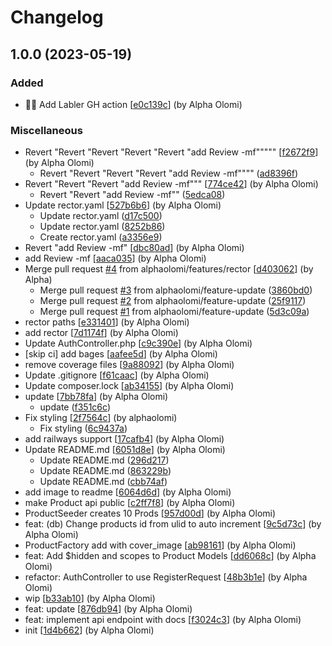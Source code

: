 # Changelog

<a name="1.0.0"></a>
## 1.0.0 (2023-05-19)

### Added

- 👷‍♂️ Add Labler GH action [[e0c139c](https://github.com/alphaolomi/laravel-api-docs/commit/e0c139cc7f6577a44195202bf990e8a3c9d144a8)] (by Alpha Olomi)

### Miscellaneous

-  Revert &quot;Revert &quot;Revert &quot;Revert &quot;Revert &quot;add Review -mf&quot;&quot;&quot;&quot;&quot; [[f2672f9](https://github.com/alphaolomi/laravel-api-docs/commit/f2672f92e3d6ac148346ba483158dbb60ae928ef)] (by Alpha Olomi)
    *  Revert &quot;Revert &quot;Revert &quot;Revert &quot;add Review -mf&quot;&quot;&quot;&quot; ([ad8396f](https://github.com/alphaolomi/laravel-api-docs/commit/ad8396fd597884018f96bf3b5f824d923730405c))
-  Revert &quot;Revert &quot;Revert &quot;add Review -mf&quot;&quot;&quot; [[774ce42](https://github.com/alphaolomi/laravel-api-docs/commit/774ce42ee6d3c3d217718504a37081c1b2b64a29)] (by Alpha Olomi)
    *  Revert &quot;Revert &quot;add Review -mf&quot;&quot; ([5edca08](https://github.com/alphaolomi/laravel-api-docs/commit/5edca0851e3a1110773a04abf6321015a797c210))
-  Update rector.yaml [[527b6b6](https://github.com/alphaolomi/laravel-api-docs/commit/527b6b6ed8ff9882ecfbcf6e92f6d514d4b244b7)] (by Alpha Olomi)
    *  Update rector.yaml ([d17c500](https://github.com/alphaolomi/laravel-api-docs/commit/d17c5007cfb7157a784c9721e8f54d6e54a5202c))
    *  Update rector.yaml ([8252b86](https://github.com/alphaolomi/laravel-api-docs/commit/8252b860cb0fbc8b2c097ad91a7db9b08de49f0b))
    *  Create rector.yaml ([a3356e9](https://github.com/alphaolomi/laravel-api-docs/commit/a3356e965fc9acbe0a122df95396daed3d519ec3))
-  Revert &quot;add Review -mf&quot; [[dbc80ad](https://github.com/alphaolomi/laravel-api-docs/commit/dbc80ad38a5814d95b88b0b370c05e5518c49d3e)] (by Alpha Olomi)
-  add Review -mf [[aaca035](https://github.com/alphaolomi/laravel-api-docs/commit/aaca0357ff127a7998a231d470625fda75ec8cf4)] (by Alpha Olomi)
-  Merge pull request [#4](https://github.com/alphaolomi/laravel-api-docs/issues/4) from alphaolomi/features/rector [[d403062](https://github.com/alphaolomi/laravel-api-docs/commit/d403062ba4fb0618375d034b2420f2fd0d8c63e6)] (by Alpha)
    *  Merge pull request [#3](https://github.com/alphaolomi/laravel-api-docs/issues/3) from alphaolomi/feature-update ([3860bd0](https://github.com/alphaolomi/laravel-api-docs/commit/3860bd077f51dbae83380e170247bddfa531fe99))
    *  Merge pull request [#2](https://github.com/alphaolomi/laravel-api-docs/issues/2) from alphaolomi/feature-update ([25f9117](https://github.com/alphaolomi/laravel-api-docs/commit/25f9117721fbd8518bbfe1c1d573c9424add6c00))
    *  Merge pull request [#1](https://github.com/alphaolomi/laravel-api-docs/issues/1) from alphaolomi/feature-update ([5d3c09a](https://github.com/alphaolomi/laravel-api-docs/commit/5d3c09afcaf510b82f6253428738a7a2e1a4a95f))
-  rector paths [[e331401](https://github.com/alphaolomi/laravel-api-docs/commit/e331401f4aca0b2b40561765fda23a52878b0b9f)] (by Alpha Olomi)
-  add rector [[7d1174f](https://github.com/alphaolomi/laravel-api-docs/commit/7d1174fd641ba374115f82712e8d57a0d86f78b0)] (by Alpha Olomi)
-  Update AuthController.php [[c9c390e](https://github.com/alphaolomi/laravel-api-docs/commit/c9c390e4ef1a4b23c0bc7f9ae3d678472d814a28)] (by Alpha Olomi)
-  [skip ci] add bages [[aafee5d](https://github.com/alphaolomi/laravel-api-docs/commit/aafee5d07f54d47221079c3d59aad13cbc70ba30)] (by Alpha Olomi)
-  remove coverage files [[9a88092](https://github.com/alphaolomi/laravel-api-docs/commit/9a88092d063db1dd8f0de03c9d6e6c5e5a8b6669)] (by Alpha Olomi)
-  Update .gitignore [[f61caac](https://github.com/alphaolomi/laravel-api-docs/commit/f61caac1a615b7e0a57baea5dc52342c50415e94)] (by Alpha Olomi)
-  Update composer.lock [[ab34155](https://github.com/alphaolomi/laravel-api-docs/commit/ab34155e4e0d5c8077bb5d25070c53ce616f4ba5)] (by Alpha Olomi)
-  update [[7bb78fa](https://github.com/alphaolomi/laravel-api-docs/commit/7bb78fa4dff12c600ba7e7c4d102e39148890d1d)] (by Alpha Olomi)
    *  update ([f351c6c](https://github.com/alphaolomi/laravel-api-docs/commit/f351c6cae4a4ff76d463633f723057988ba5cdf0))
-  Fix styling [[2f7564c](https://github.com/alphaolomi/laravel-api-docs/commit/2f7564c3e1b2b099859249ecc3c4b96aa393577a)] (by alphaolomi)
    *  Fix styling ([6c9437a](https://github.com/alphaolomi/laravel-api-docs/commit/6c9437a7a827302ce7e9d76b0df4bba798314a32))
-  add railways support [[17cafb4](https://github.com/alphaolomi/laravel-api-docs/commit/17cafb475fcce76fe5b8bd26ac3432c127123100)] (by Alpha Olomi)
-  Update README.md [[6051d8e](https://github.com/alphaolomi/laravel-api-docs/commit/6051d8e674b0a284fbeca960ce8a2286cce633a7)] (by Alpha Olomi)
    *  Update README.md ([296d217](https://github.com/alphaolomi/laravel-api-docs/commit/296d217398725b5258b4a0553b81776b249be4c0))
    *  Update README.md ([863229b](https://github.com/alphaolomi/laravel-api-docs/commit/863229b46a6e599c1291b5ab150a33702892a81f))
    *  Update README.md ([cbb74af](https://github.com/alphaolomi/laravel-api-docs/commit/cbb74afd53c6761b0b2bfa2a8b3df6bcb0a3312f))
-  add image to readme [[6064d6d](https://github.com/alphaolomi/laravel-api-docs/commit/6064d6d07a0839942735010bf1b6b0e973bded40)] (by Alpha Olomi)
-  make Product api public [[c2ff7f8](https://github.com/alphaolomi/laravel-api-docs/commit/c2ff7f8d4c4d672738c7989ec853173a017738f1)] (by Alpha Olomi)
-  ProductSeeder creates 10 Prods [[957d00d](https://github.com/alphaolomi/laravel-api-docs/commit/957d00d7a41e6dfe33a000cc3b0b6eb92e6e8420)] (by Alpha Olomi)
-  feat: (db) Change products id from ulid to auto increment [[9c5d73c](https://github.com/alphaolomi/laravel-api-docs/commit/9c5d73c93f5ab28b8dfbdcf6ed0f8c9761202e79)] (by Alpha Olomi)
-  ProductFactory add with cover_image [[ab98161](https://github.com/alphaolomi/laravel-api-docs/commit/ab9816105f5cab54595ef478711856f1100a622e)] (by Alpha Olomi)
-  feat: Add $hidden and scopes to Product Models [[dd6068c](https://github.com/alphaolomi/laravel-api-docs/commit/dd6068cd26f8fcd2335d682e08530f21af2ee6f6)] (by Alpha Olomi)
-  refactor: AuthController to use RegisterRequest [[48b3b1e](https://github.com/alphaolomi/laravel-api-docs/commit/48b3b1ef9227f6d23516487772e09f79becb5d79)] (by Alpha Olomi)
-  wip [[b33ab10](https://github.com/alphaolomi/laravel-api-docs/commit/b33ab10f201e9b5f50eda36295ec492c79e2551c)] (by Alpha Olomi)
-  feat: update [[876db94](https://github.com/alphaolomi/laravel-api-docs/commit/876db946409484fb1dfdd65fc9d2dbadd88bc245)] (by Alpha Olomi)
-  feat: implement api endpoint with docs [[f3024c3](https://github.com/alphaolomi/laravel-api-docs/commit/f3024c3cbe963111540ca977761b7cb126e4ec67)] (by Alpha Olomi)
-  init [[1d4b662](https://github.com/alphaolomi/laravel-api-docs/commit/1d4b662f2bc7b7b69df279393e31cff208830042)] (by Alpha Olomi)


